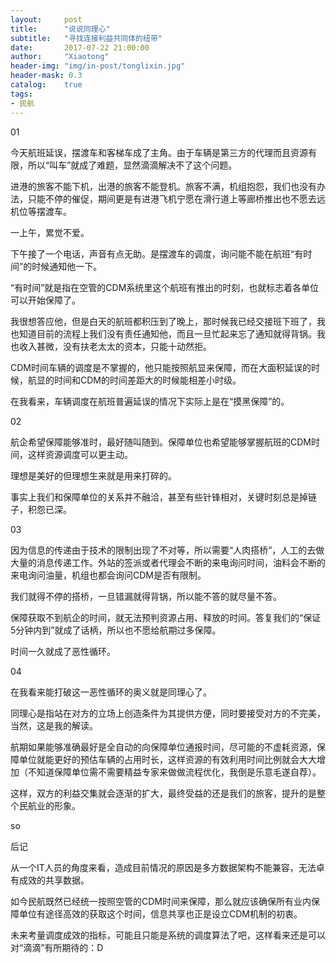 ```yaml
---
layout:     post
title:      "说说同理心"
subtitle:   "寻找连接利益共同体的纽带"
date:       2017-07-22 21:00:00
author:     "Xiaotong"
header-img: "img/in-post/tonglixin.jpg"
header-mask: 0.3
catalog:    true
tags:
- 民航
---
```


01

今天航班延误，摆渡车和客梯车成了主角。由于车辆是第三方的代理而且资源有限，所以“叫车”就成了难题，显然滴滴解决不了这个问题。

进港的旅客不能下机，出港的旅客不能登机。旅客不满，机组抱怨，我们也没有办法，只能不停的催促，期间更是有进港飞机宁愿在滑行道上等廊桥推出也不愿去远机位等摆渡车。

一上午，累觉不爱。

下午接了一个电话，声音有点无助。是摆渡车的调度，询问能不能在航班“有时间”的时候通知他一下。

“有时间”就是指在空管的CDM系统里这个航班有推出的时刻，也就标志着各单位可以开始保障了。

我很想答应他，但是白天的航班都积压到了晚上，那时候我已经交接班下班了，我也知道目前的流程上我们没有责任通知他，而且一旦忙起来忘了通知就得背锅。我也收入甚微，没有扶老太太的资本，只能十动然拒。

CDM时间车辆的调度是不掌握的，他只能按照航显来保障，而在大面积延误的时候，航显的时间和CDM的时间差距大的时候能相差小时级。

在我看来，车辆调度在航班普遍延误的情况下实际上是在“摸黑保障”的。

02

航企希望保障能够准时，最好随叫随到。保障单位也希望能够掌握航班的CDM时间，这样资源调度可以更主动。

理想是美好的但理想生来就是用来打碎的。

事实上我们和保障单位的关系并不融洽，甚至有些针锋相对，关键时刻总是掉链子，积怨已深。

03

因为信息的传递由于技术的限制出现了不对等，所以需要“人肉搭桥”，人工的去做大量的消息传递工作。外站的签派或者代理会不断的来电询问时间，油料会不断的来电询问油量，机组也都会询问CDM是否有限制。

我们就得不停的搭桥，一旦错漏就得背锅，所以能不答的就尽量不答。

保障获取不到航企的时间，就无法预判资源占用、释放的时间。答复我们的“保证5分钟内到”就成了话柄，所以也不愿给航期过多保障。

时间一久就成了恶性循环。

04

在我看来能打破这一恶性循环的奥义就是同理心了。

同理心是指站在对方的立场上创造条件为其提供方便，同时要接受对方的不完美，当然，这是我的解读。

航期如果能够准确最好是全自动的向保障单位通报时间，尽可能的不虚耗资源，保障单位就能更好的预估车辆的占用时长，这样资源的有效利用时间比例就会大大增加（不知道保障单位需不需要精益专家来做做流程优化，我倒是乐意毛遂自荐）。

这样，双方的利益交集就会逐渐的扩大，最终受益的还是我们的旅客，提升的是整个民航业的形象。

so

后记

从一个IT人员的角度来看，造成目前情况的原因是多方数据架构不能兼容，无法卓有成效的共享数据。

如今民航既然已经统一按照空管的CDM时间来保障，那么就应该确保所有业内保障单位有途径高效的获取这个时间，信息共享也正是设立CDM机制的初衷。

未来考量调度成效的指标，可能且只能是系统的调度算法了吧，这样看来还是可以对“滴滴”有所期待的：D